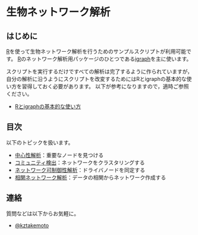 # 生物ネットワーク解析

## はじめに
[R](https://www.r-project.org)を使って生物ネットワーク解析を行うためのサンプルスクリプトが利用可能です。
[R](https://www.r-project.org)のネットワーク解析用パッケージのひとつである[igraph](https://igraph.org/r/)を主に使います。

スクリプトを実行するだけですべての解析は完了するように作られていますが，自分の解析に沿うようにスクリプトを改変するためにはRとigraphの基本的な使い方を習得しておく必要があります。
以下が参考になりますので，適時ご参照ください。
* [Rとigraphの基本的な使い方](http://www.nemotos.net/igraph-tutorial/NetSciX_2016_Workshop_ja.html)

## 目次
以下のトピックを扱います。

* [中心性解析](chXX_centrality_analysis)：重要なノードを見つける
* [コミュニティ検出](chXX_community_detection)：ネットワークをクラスタリングする
* [ネットワーク可制御性解析](chXX_network_controllability)：ドライバノードを同定する
* [相関ネットワーク解析](chXX_correlation_networks)：データの相関からネットワーク作成する

## 連絡
質問などは以下からお気軽に。
* [@kztakemoto](https://twitter.com/kztakemoto)
